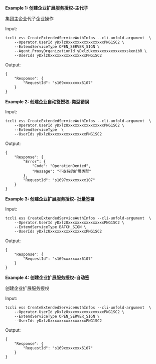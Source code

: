**Example 1: 创建企业扩展服务授权-主代子**

集团主企业代子企业操作

Input: 

```
tccli ess CreateExtendedServiceAuthInfos --cli-unfold-argument  \
    --Operator.UserId yDxlzUxxxxxxxxxxxxxxxxPNG1SC2 \
    --ExtendServiceType OPEN_SERVER_SIGN \
    --Agent.ProxyOrganizationId yDxlzUxxxxxxxxxxxxxxxxskenibR \
    --UserIds yDxlzUxxxxxxxxxxxxxxxxPNG1SC2
```

Output: 
```
{
    "Response": {
        "RequestId": "s169xxxxxxxx6107"
    }
}
```

**Example 2: 创建企业自动签授权-类型错误**



Input: 

```
tccli ess CreateExtendedServiceAuthInfos --cli-unfold-argument  \
    --Operator.UserId yDxlzUxxxxxxxxxxxxxxxxPNG1SC2 \
    --ExtendServiceType  \
    --UserIds yDxlzUxxxxxxxxxxxxxxxxPNG1SC2
```

Output: 
```
{
    "Response": {
        "Error": {
            "Code": "OperationDenied",
            "Message": "不支持的扩展类型"
        },
        "RequestId": "s1697xxxxxxxxx107"
    }
}
```

**Example 3: 创建企业扩展服务授权- 批量签署**



Input: 

```
tccli ess CreateExtendedServiceAuthInfos --cli-unfold-argument  \
    --Operator.UserId yDxlzUxxxxxxxxxxxxxxxxPNG1SC2 \
    --ExtendServiceType BATCH_SIGN \
    --UserIds yDxlzUxxxxxxxxxxxxxxxxPNG1SC2
```

Output: 
```
{
    "Response": {
        "RequestId": "s169xxxxxxxx6107"
    }
}
```

**Example 4: 创建企业扩展服务授权-自动签**

创建企业扩展服务授权


Input: 

```
tccli ess CreateExtendedServiceAuthInfos --cli-unfold-argument  \
    --Operator.UserId yDxlzUxxxxxxxxxxxxxxxxPNG1SC2 \
    --ExtendServiceType OPEN_SERVER_SIGN \
    --UserIds yDxlzUxxxxxxxxxxxxxxxxPNG1SC2
```

Output: 
```
{
    "Response": {
        "RequestId": "s169xxxxxxxx6107"
    }
}
```

